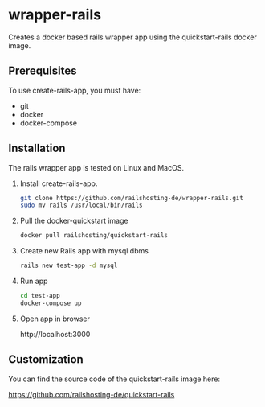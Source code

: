 # wrapper-rails

Creates a docker based rails wrapper app using the quickstart-rails docker image.

## Prerequisites

To use create-rails-app, you must have:

- git
- docker
- docker-compose

## Installation

The rails wrapper app is tested on Linux and MacOS.

1. Install create-rails-app.

   ~~~ sh
   git clone https://github.com/railshosting-de/wrapper-rails.git
   sudo mv rails /usr/local/bin/rails
   ~~~

2. Pull the docker-quickstart image

   ~~~ sh
   docker pull railshosting/quickstart-rails
   ~~~

3. Create new Rails app with mysql dbms

   ~~~ sh
   rails new test-app -d mysql
   ~~~

4. Run app

   ~~~ sh
   cd test-app
   docker-compose up
   ~~~

5. Open app in browser

   http://localhost:3000


## Customization

You can find the source code of the quickstart-rails image here:

https://github.com/railshosting-de/quickstart-rails